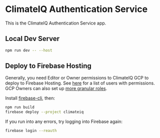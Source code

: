 # ClimateIQ Authentication Service

This is the ClimateIQ Authentication Service app.

## Local Dev Server

```bash
npm run dev -- --host
```

## Deploy to Firebase Hosting

Generally, you need Editor or Owner permissions to ClimateIQ GCP to deploy to Firebase
Hosting. See [here](https://firebase.corp.google.com/project/climateiq/settings/iam) for
a list of users with permissions. GCP Owners can also set up
[more granular roles](https://firebase.google.com/docs/projects/iam/overview#roles).

Install
[firebase-cli](https://firebaseopensource.com/projects/firebase/firebase-tools/#installation),
then:

```bash
npm run build
firebase deploy --project climateiq
```

If you run into any errors, try logging into Firebase again:

```bash
firebase login --reauth
```
